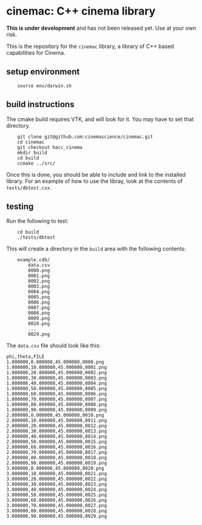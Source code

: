 # cinemac: C++ cinema library

**This is under development** and has not been released yet. Use at your own risk.

This is the repository for the `cinemac` library, a library of C++ based capabilities for Cinema.


## setup environment

````
    source env/darwin.sh
````

## build instructions

The cmake build requires VTK, and will look for it. You may have to set that directory.

````
    git clone git@github.com:cinemascience/cinemac.git
    cd cinemac
    git checkout hacc_cinema
    mkdir build
    cd build
    ccmake ../src/
````

Once this is done, you should be able to include and link to the installed library. For an example of how to use the libray, look at the contents of `tests/dbtest.cxx`.

## testing

Run the following to test:

````
    cd build
    ./tests/dbtest
````

This will create a directory in the `build` area with the following contents:

````
    example.cdb/
        data.csv
        0000.png
        0001.png
        0002.png
        0003.png
        0004.png
        0005.png
        0006.png
        0007.png
        0008.png
        0009.png
        0010.png
        ...
        0029.png
````

The `data.csv` file should look like this:

````
phi,theta,FILE
1.000000,0.000000,45.000000,0000.png
1.000000,10.000000,45.000000,0001.png
1.000000,20.000000,45.000000,0002.png
1.000000,30.000000,45.000000,0003.png
1.000000,40.000000,45.000000,0004.png
1.000000,50.000000,45.000000,0005.png
1.000000,60.000000,45.000000,0006.png
1.000000,70.000000,45.000000,0007.png
1.000000,80.000000,45.000000,0008.png
1.000000,90.000000,45.000000,0009.png
2.000000,0.000000,45.000000,0010.png
2.000000,10.000000,45.000000,0011.png
2.000000,20.000000,45.000000,0012.png
2.000000,30.000000,45.000000,0013.png
2.000000,40.000000,45.000000,0014.png
2.000000,50.000000,45.000000,0015.png
2.000000,60.000000,45.000000,0016.png
2.000000,70.000000,45.000000,0017.png
2.000000,80.000000,45.000000,0018.png
2.000000,90.000000,45.000000,0019.png
3.000000,0.000000,45.000000,0020.png
3.000000,10.000000,45.000000,0021.png
3.000000,20.000000,45.000000,0022.png
3.000000,30.000000,45.000000,0023.png
3.000000,40.000000,45.000000,0024.png
3.000000,50.000000,45.000000,0025.png
3.000000,60.000000,45.000000,0026.png
3.000000,70.000000,45.000000,0027.png
3.000000,80.000000,45.000000,0028.png
3.000000,90.000000,45.000000,0029.png
````
